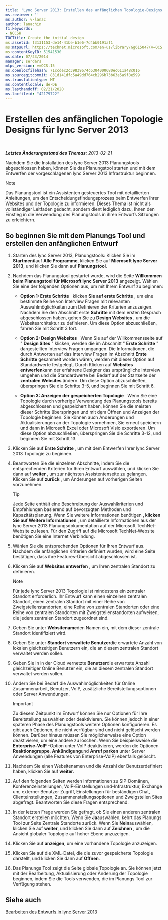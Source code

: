 ```yaml
---
title: 'Lync Server 2013: Erstellen des anfänglichen Topologie-Designs'
ms.reviewer: ''
ms.author: v-lanac
author: lanachin
f1.keywords:
- NOCSH
TOCTitle: Create the initial design
ms:assetid: f3131153-de14-41be-b1e6-7d4bb0191af1
ms:mtpsurl: https://technet.microsoft.com/en-us/library/Gg615047(v=OCS.15)
ms:contentKeyID: 51541530
ms.date: 07/23/2014
manager: serdars
mtps_version: v=OCS.15
ms.openlocfilehash: 71ccdec2c39839674c6304000680ec611a48c016
ms.sourcegitcommit: 831d141dfc5a49dd764cb296b73b63e5a9f8e599
ms.translationtype: MT
ms.contentlocale: de-DE
ms.lasthandoff: 02/21/2020
ms.locfileid: "42179722"
---
```

<div data-xmlns="http://www.w3.org/1999/xhtml">

<div class="topic" data-xmlns="http://www.w3.org/1999/xhtml" data-msxsl="urn:schemas-microsoft-com:xslt" data-cs="https://msdn.microsoft.com/">

<div data-asp="https://msdn2.microsoft.com/asp">

# <a name="create-the-initial-topology-design-for-lync-server-2013"></a>Erstellen des anfänglichen Topologie Designs für lync Server 2013

</div>

<div id="mainSection">

<div id="mainBody">

<span> </span>

_**Letztes Änderungsstand des Themas:** 2013-02-21_

Nachdem Sie die Installation des lync Server 2013 Planungstools abgeschlossen haben, können Sie das Planungstool starten und mit dem Entwerfen der vorgeschlagenen lync Server 2013 Infrastruktur beginnen.

<div>


> [!NOTE]  
> Das Planungstool ist ein Assistenten gesteuertes Tool mit detaillierten Anleitungen, um den Entscheidungsfindungsprozess beim Entwerfen Ihrer Websites und der Topologie zu informieren. Dieses Thema ist nicht als vollständiger Leitfaden gedacht, sondern dient lediglich dazu, Ihnen den Einstieg in die Verwendung des Planungstools in ihren Entwurfs Sitzungen zu erleichtern.



</div>

<div>

## <a name="to-get-started-using-the-planning-tool-and-create-the-initial-design"></a>So beginnen Sie mit dem Planungs Tool und erstellen den anfänglichen Entwurf

1.  Starten des lync Server 2013, Planungstools: Klicken Sie im **Startmenü**auf **Alle Programme**, klicken Sie auf **Microsoft lync Server 2013**, und klicken Sie dann auf **Planungstool**.

2.  Nachdem das Planungstool gestartet wurde, wird die Seite **Willkommen beim Planungstool für Microsoft lync Server 2013** angezeigt. Wählen Sie eine der folgenden Optionen aus, um mit Ihrem Entwurf zu beginnen:
    
      - **Option 1: Erste Schritte**   klicken **Sie auf erste Schritte** , um eine bestimmte Reihe von Interview Fragen mit relevanten Auswahlmöglichkeiten zum Definieren der Kriterien anzuzeigen. Nachdem Sie den Abschnitt erste **Schritte** mit dem ersten Gespräch abgeschlossen haben, gehen Sie zu **Design Websites** , um die Websitearchitektur zu definieren. Um diese Option abzuschließen, fahren Sie mit Schritt 3 fort.
    
      - **Option 2: Design Websites**   Wenn Sie auf der Willkommensseite auf " **Design Sites** " klicken, werden die im Abschnitt " **Erste Schritte** " dargestellten Interview Fragen umgangen. Die Informationen, die durch Antworten auf das Interview Fragen im Abschnitt **Erste Schritte** gesammelt worden wären, werden mit dieser Option auf Standardwerte festgelegt. Durch Klicken auf **Websites entwerfen**kann der erfahrene Designer das ursprüngliche Interview umgehen und die Standardwerte bei Bedarf auf der Startseite der **zentralen Websites** ändern. Um diese Option abzuschließen, überspringen Sie die Schritte 3-5, und beginnen Sie mit Schritt 6.
    
      - **Option 3: Anzeigen der gespeicherten Topologie**   Wenn Sie eine Topologie durch vorherige Verwendung des Planungstools bereits abgeschlossen und gespeichert haben, können Sie die meisten dieser Schritte überspringen und mit dem Öffnen und Anzeigen der Topologie beginnen. Sie können auch Änderungen und Aktualisierungen an der Topologie vornehmen, Sie erneut speichern und dann in Microsoft Excel oder Microsoft Visio exportieren. Um diese Option abzuschließen, überspringen Sie die Schritte 3-12, und beginnen Sie mit Schritt 13.

3.  Klicken Sie auf **Erste Schritte** , um mit dem Entwerfen Ihrer lync Server 2013 Topologie zu beginnen.

4.  Beantworten Sie die einzelnen Abschnitte, indem Sie die entsprechenden Kriterien für Ihren Entwurf auswählen, und klicken Sie dann auf **weiter** , um zur nächsten Assistentenseite zu gelangen. Klicken Sie auf **zurück** , um Änderungen auf vorherigen Seiten vorzunehmen.
    
    <div>
    

    > [!TIP]  
    > Jede Seite enthält eine Beschreibung der Auswahlkriterien und Empfehlungen basierend auf bevorzugten Methoden und Kapazitätsplanung. Wenn Sie weitere Informationen benötigen <STRONG>, klicken Sie auf Weitere Informationen</STRONG> , um detaillierte Informationen aus der lync Server 2013 Planungsdokumentation auf der Microsoft TechNet-Website zu lesen. Für den Zugriff auf die Microsoft TechNet-Website benötigen Sie eine Internet Verbindung.

    
    </div>

5.  Wählen Sie die entsprechenden Optionen für Ihren Entwurf aus. Nachdem die anfänglichen Kriterien definiert wurden, wird eine Seite bestätigen, dass ihre Features-Übersicht abgeschlossen ist.

6.  Klicken Sie auf **Websites entwerfen** , um Ihren zentralen Standort zu definieren.
    
    <div>
    

    > [!NOTE]  
    > Für jede lync Server 2013 Topologie ist mindestens ein zentraler Standort erforderlich. Ihr Entwurf kann einen einzelnen zentralen Standort, einen zentralen Standort mit einer Reihe von Zweigstellenstandorten, eine Reihe von zentralen Standorten oder eine Reihe von zentralen Standorten mit Zweigstellenstandorten aufweisen, die jedem zentralen Standort zugeordnet sind.

    
    </div>

7.  Geben Sie unter **Websitename**den Namen ein, mit dem dieser zentrale Standort identifiziert wird.

8.  Geben Sie unter **Standort verwaltete Benutzer**die erwartete Anzahl von lokalen gleichzeitigen Benutzern ein, die an diesem zentralen Standort verwaltet werden sollen.

9.  Geben Sie in in der Cloud vernetzte **Benutzer**die erwartete Anzahl gleichzeitiger Online Benutzer ein, die an diesem zentralen Standort verwaltet werden sollen.

10. Ändern Sie bei Bedarf die Auswahlmöglichkeiten für Online Zusammenarbeit, Benutzer, VoIP, zusätzliche Bereitstellungsoptionen oder Server Anwendungen.
    
    <div>
    

    > [!IMPORTANT]  
    > Zu diesem Zeitpunkt im Entwurf können Sie nur Optionen für Ihre Bereitstellung auswählen oder deaktivieren. Sie können jedoch in einer späteren Phase des Planungstools weitere Optionen konfigurieren. Es gibt auch Optionen, die nicht verfügbar sind und nicht gelöscht werden können. Darüber hinaus müssen Sie möglicherweise eine Option deaktivieren, um eine andere zu löschen. Wenn Sie beispielsweise die <STRONG>Enterprise-VoIP</STRONG> -Option unter VoIP deaktivieren, werden die Optionen <STRONG>Reaktionsgruppe</STRONG>, <STRONG>Ankündigung</STRONG>und <STRONG>Anruf parken</STRONG> unter Server Anwendungen (alle Features von Enterprise-VoIP) ebenfalls gelöscht.

    
    </div>

11. Nachdem Sie einen Websitenamen und die Anzahl der Benutzerdefiniert haben, klicken Sie auf **weiter**.

12. Auf den folgenden Seiten werden Informationen zu SIP-Domänen, Konferenzeinstellungen, VoIP-Einstellungen und-Infrastruktur, Exchange um, externer Benutzer Zugriff, Einstellungen für beständigen Chat, Clienteinstellungen, Zusammenstellungsoptionen und Zweigstellen Sites abgefragt. Beantworten Sie diese Fragen entsprechend.

13. In der letzten Frage werden Sie gefragt, ob Sie einen anderen zentralen Standort erstellen möchten. Wenn Sie **Ja**auswählen, kehrt das Planungs Tool zur Seite Zentrale Standorte zurück. Wenn Sie **Nein**auswählen, klicken Sie auf **weiter**, und klicken Sie dann auf **Zeichnen** , um die Ansicht globaler Topologie auf hoher Ebene anzuzeigen.

14. Klicken Sie auf **anzeigen**, um eine vorhandene Topologie anzuzeigen.

15. Klicken Sie auf die XML-Datei, die die zuvor gespeicherte Topologie darstellt, und klicken Sie dann auf **Öffnen**.

16. Das Planungs Tool zeigt die Seite globale Topologie an. Sie können jetzt mit der Bearbeitung, Aktualisierung oder Änderung der Topologie beginnen, indem Sie die Tools verwenden, die im Planungs Tool zur Verfügung stehen.

</div>

<div>

## <a name="see-also"></a>Siehe auch


[Bearbeiten des Entwurfs in lync Server 2013](lync-server-2013-editing-the-design.md)  
  

</div>

</div>

<span> </span>

</div>

</div>

</div>

